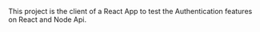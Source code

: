 ﻿This project is the client of a React App to test the Authentication features on React and Node Api.